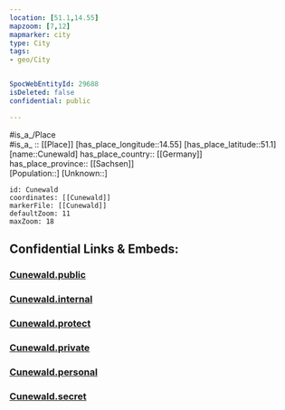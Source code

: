```yaml
---
location: [51.1,14.55] 
mapzoom: [7,12] 
mapmarker: city 
type: City
tags:
- geo/City


SpocWebEntityId: 29688
isDeleted: false
confidential: public

---
```

#is_a_/Place  
#is_a_ :: [[Place]] 
[has_place_longitude::14.55] 
[has_place_latitude::51.1] 
[name::Cunewald] 
has_place_country:: [[Germany]]  
has_place_province:: [[Sachsen]]  
[Population::] 
[Unknown::] 


```leaflet
id: Cunewald
coordinates: [[Cunewald]] 
markerFile: [[Cunewald]] 
defaultZoom: 11 
maxZoom: 18
```


## Confidential Links & Embeds: 

### [Cunewald.public](/_public/\Earth\Continent\Europe\Europe~Central\Germany\Germany~East\Sachsen\counties~Sachsen\Bautzen\cities~Bautzen\Cunewalde\CityCunewald.public.md) 

### [Cunewald.internal](/_internal/\Earth\Continent\Europe\Europe~Central\Germany\Germany~East\Sachsen\counties~Sachsen\Bautzen\cities~Bautzen\Cunewalde\CityCunewald.internal.md) 

### [Cunewald.protect](/_protect/\Earth\Continent\Europe\Europe~Central\Germany\Germany~East\Sachsen\counties~Sachsen\Bautzen\cities~Bautzen\Cunewalde\CityCunewald.protect.md) 

### [Cunewald.private](/_private/\Earth\Continent\Europe\Europe~Central\Germany\Germany~East\Sachsen\counties~Sachsen\Bautzen\cities~Bautzen\Cunewalde\CityCunewald.private.md) 

### [Cunewald.personal](/_personal/\Earth\Continent\Europe\Europe~Central\Germany\Germany~East\Sachsen\counties~Sachsen\Bautzen\cities~Bautzen\Cunewalde\CityCunewald.personal.md) 

### [Cunewald.secret](/_secret/\Earth\Continent\Europe\Europe~Central\Germany\Germany~East\Sachsen\counties~Sachsen\Bautzen\cities~Bautzen\Cunewalde\CityCunewald.secret.md)


